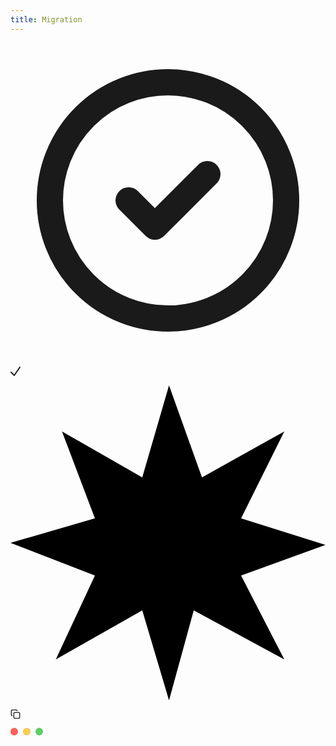 ```yaml
---
title: Migration
---
```


<svg xmlns="http://www.w3.org/2000/svg" fill="none" viewBox="0 0 24 24" stroke-width="2" stroke="currentColor" aria-hidden="true" class="h-5 w-5 text-gray-300 hover:text-green-500 hover:cursor-pointer "><path stroke-linecap="round" stroke-linejoin="round" d="M9 12l2 2 4-4m6 2a9 9 0 11-18 0 9 9 0 0118 0z"></path></svg>

<svg class="" xmlns="http://www.w3.org/2000/svg" width="16" height="16" viewBox="0 0 16 16"><path fill="currentColor" d="M6.00266104,15 C5.73789196,15 5.48398777,14.8946854 5.29679603,14.707378 L0.304822855,9.71382936 C0.0452835953,9.46307884 -0.0588050485,9.09175514 0.0325634765,8.74257683 C0.123932001,8.39339851 0.396538625,8.12070585 0.745606774,8.02930849 C1.09467492,7.93791112 1.46588147,8.04203262 1.71655287,8.30165379 L5.86288579,12.4482966 L14.1675324,0.449797837 C14.3666635,0.147033347 14.7141342,-0.0240608575 15.0754425,0.00274388845 C15.4367507,0.0295486344 15.7551884,0.250045268 15.9074918,0.578881992 C16.0597953,0.907718715 16.0220601,1.29328389 15.8088932,1.58632952 L6.82334143,14.5695561 C6.65578773,14.8145513 6.38796837,14.9722925 6.09251656,15 C6.06256472,15 6.03261288,15 6.00266104,15 Z"></path></svg>

<svg data-v-28d2859c="" xmlns="http://www.w3.org/2000/svg" viewBox="0 0 48 48" class="star"><path data-v-28d2859c="" fill-rule="evenodd" d="M20.078 14.026L24.157 0l5.02 14.026 12.548-7.013-6.588 13.247L48 24.312l-12.863 4.675 6.588 12.78-13.803-7.481L24.157 48l-4.079-13.714-13.176 7.48 5.96-12.779L0 24l12.863-3.74-5.02-13.247 12.235 7.013z"></path></svg>

<svg xmlns="http://www.w3.org/2000/svg" width="16" height="16" viewBox="0 0 24 24" fill="none" stroke="currentColor" stroke-width="2" stroke-linecap="round" stroke-linejoin="round" class="lucide lucide-copy "><rect width="14" height="14" x="8" y="8" rx="2" ry="2"></rect><path d="M4 16c-1.1 0-2-.9-2-2V4c0-1.1.9-2 2-2h10c1.1 0 2 .9 2 2"></path></svg>

<svg xmlns="http://www.w3.org/2000/svg" width="52" height="12" viewBox="0 0 52 12" fill="none">
<circle cx="46" cy="6" r="6" fill="#5FCF65"/>
<circle cx="26" cy="6" r="6" fill="#F8CE52"/>
<circle cx="6" cy="6" r="6" fill="#F96057"/>
<circle cx="6" cy="6" r="5.75" stroke="black" stroke-opacity="0.1" stroke-width="0.5" style="mix-blend-mode:luminosity"/>
<circle cx="26" cy="6" r="5.75" stroke="black" stroke-opacity="0.1" stroke-width="0.5" style="mix-blend-mode:luminosity"/>
<circle cx="46" cy="6" r="5.75" stroke="black" stroke-opacity="0.1" stroke-width="0.5" style="mix-blend-mode:luminosity"/>
</svg>
